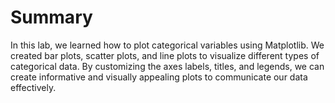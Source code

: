 # Summary

In this lab, we learned how to plot categorical variables using Matplotlib. We created bar plots, scatter plots, and line plots to visualize different types of categorical data. By customizing the axes labels, titles, and legends, we can create informative and visually appealing plots to communicate our data effectively.

